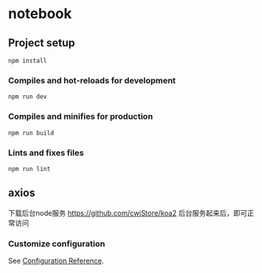 # notebook

## Project setup
```
npm install
```

### Compiles and hot-reloads for development
```
npm run dev
```

### Compiles and minifies for production
```
npm run build
```

### Lints and fixes files
```
npm run lint
```

## axios

下载后台node服务 https://github.com/cwjStore/koa2
后台服务起来后，即可正常访问

### Customize configuration
See [Configuration Reference](https://cli.vuejs.org/config/).

